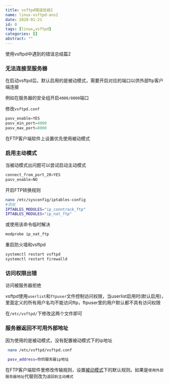 ```yaml
---
title: vsftpd错误总结2
name: linux-vsftpd-ans2
date: 2020-01-21
id: 0
tags: [linux,vsftpd]
categories: []
abstract: ""
---
```



使用vsftpd中遇到的错误总结篇2

<!--more-->

### 无法连接至服务器

在启动vsftpd后，默认启用的是被动模式，需要开启对应的端口以供外部ftp客户端连接

例如在服务器的安全组开启`4000/8000`端口

修改`vsftpd.conf`

```python
pasv_enable=YES
pasv_min_port=4000
pasv_max_port=8000
```

在FTP客户端软件上设置优先使用被动模式

### 启用主动模式

当被动模式出问题可以尝试启动主动模式

```python
connect_from_port_20=YES
pasv_enable=NO
```

开启FTP转换规则

```bash
nano /etc/sysconfig/iptables-config
#添加
IPTABLES_MODULES="ip_conntrack_ftp"
IPTABLES_MODULES="ip_nat_ftp"
```

或使用该命令临时解决

```bash
modprobe ip_nat_ftp
```

重启防火墙和vsftpd

```bash
systemctl restart vsftpd
systemctl restart firewalld
```



### 访问权限出错

访问被服务器拒绝

vsftpd使用`userlist`和`ftpuser`文件控制访问权限，当userlist启用时(默认启用)，里面定义的所有用户名均不能访问ftp，ftpuser里的用户默认都不具有访问权限

在`/etc/vsftpd/`下修改这两个文件即可

### 服务器返回不可用外部地址

因为使用的是被动模式，没有配置被动模式下的ip地址

```bash
 nano /etc/vsftpd/vsftpd.conf
 
 pasv_address=你的服务器ip地址
```

在FTP客户端软件里修改传输规则，设置<u>被动模式</u>下的默认规则。如果是`使用外部服务器地址`代替则改为`退回到主动模式`